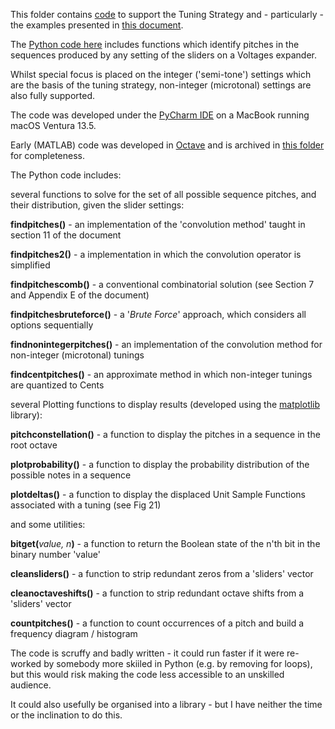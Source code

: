 This folder contains [code](https://github.com/m0xpd/TuningStrategyForVoltages/blob/main/Code/Tuning%20Voltages) to support the Tuning Strategy and - particularly - the examples presented in [this document](https://github.com/m0xpd/TuningStrategyForVoltages/blob/main/Documentation/Voltages%20Draft%201.pdf).

The [Python code here](https://github.com/m0xpd/TuningStrategyForVoltages/blob/main/Code/Tuning%20Voltages) includes functions which identify  pitches in the sequences produced by any setting of the
sliders on a Voltages expander.

Whilst special focus is placed on the integer ('semi-tone') settings which are the basis of the tuning strategy, non-integer 
(microtonal) settings are also fully supported.

The code was developed under the [PyCharm IDE](https://www.jetbrains.com/pycharm/) on a MacBook running macOS Ventura 13.5.

Early (MATLAB) code was developed in [Octave](https://octave.org/) and is archived in [this folder](https://github.com/m0xpd/TuningStrategyForVoltages/tree/main/Code/MATLAB) for completeness.

The Python code includes:

several functions to solve for the set of all possible sequence pitches, and their distribution,  given the slider settings:

**findpitches()** -      an implementation of the 'convolution method' taught in section 11 of the document

**findpitches2()** -     a implementation in which the convolution operator is simplified
 
**findpitchescomb()** -  a conventional combinatorial solution (see Section 7 and Appendix E of the document)
 
**findpitchesbruteforce()** -  a '*Brute Force*' approach, which considers all options sequentially

**findnonintegerpitches()** -  an implementation of the convolution method for non-integer (microtonal) tunings

**findcentpitches()** -        an approximate method in which non-integer tunings are quantized to Cents

several Plotting functions to display results (developed using the [matplotlib](https://matplotlib.org/) library):

**pitchconstellation()** -  a function to display the pitches in a sequence in the root octave
 
**plotprobability()** -     a function to display the probability distribution of the possible notes in a sequence

**plotdeltas()** -          a function to display the displaced Unit Sample Functions associated with a tuning (see Fig 21)


and some utilities:

**bitget(**_value, n_**)** -    a function to return the Boolean state of the n'th bit in the binary number 'value'

**cleansliders()** -      a function to strip redundant zeros from a 'sliders' vector

**cleanoctaveshifts()** - a function to strip redundant octave shifts from a 'sliders' vector

**countpitches()** -      a function to count occurrences of a pitch and build a frequency diagram / histogram


The code is scruffy and badly written - it could run faster if it were re-worked by somebody more skiiled in Python 
(e.g. by removing for loops), but this would risk making the code less accessible to an unskilled audience. 

It could also usefully be organised into a library - but I have neither the time or the inclination to do this. 
